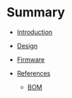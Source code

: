 # Summary

- [Introduction](./intro.md)

- [Design](./design.md)
- [Firmware]()
- [References]()
  - [BOM](./_generated/ibom.html)
